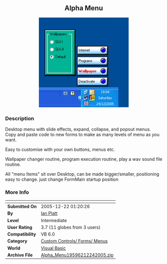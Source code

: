 ﻿<div align="center">

## Alpha Menu

<img src="PIC200512241319125468.jpg">
</div>

### Description

Desktop menu with slide effects, expand, collapse, and popout menus. Copy and paste code to new forms to make as many levels of menu as you want.

Easy to customise with your own buttons, menus etc.

Wallpaper changer routine, program execution routine, play a wav sound file routine.

All "menu Items" sit over Desktop, can be made bigger/smaller, positioning easy to change. just change FormMain startup position
 
### More Info
 


<span>             |<span>
---                |---
**Submitted On**   |2005-12-22 01:20:26
**By**             |[Ian Platt](https://github.com/Planet-Source-Code/PSCIndex/blob/master/ByAuthor/ian-platt.md)
**Level**          |Intermediate
**User Rating**    |3.7 (11 globes from 3 users)
**Compatibility**  |VB 6\.0
**Category**       |[Custom Controls/ Forms/  Menus](https://github.com/Planet-Source-Code/PSCIndex/blob/master/ByCategory/custom-controls-forms-menus__1-4.md)
**World**          |[Visual Basic](https://github.com/Planet-Source-Code/PSCIndex/blob/master/ByWorld/visual-basic.md)
**Archive File**   |[Alpha\_Menu19596212242005\.zip](https://github.com/Planet-Source-Code/ian-platt-alpha-menu__1-63787/archive/master.zip)








